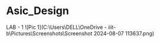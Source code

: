 # Asic_Design 
LAB - 1
![Pic 1](C:\Users\DELL\OneDrive - iiit-b\Pictures\Screenshots\Screenshot 2024-08-07 113637.png)
